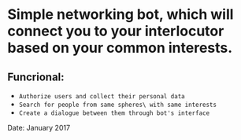 # Simple networking bot, which will connect you to your interlocutor based on your common interests.

## Funcrional:
- `Authorize users and collect their personal data`
- `Search for people from same spheres\ with same interests`
- `Create a dialogue between them through bot's interface`

Date:
January 2017
